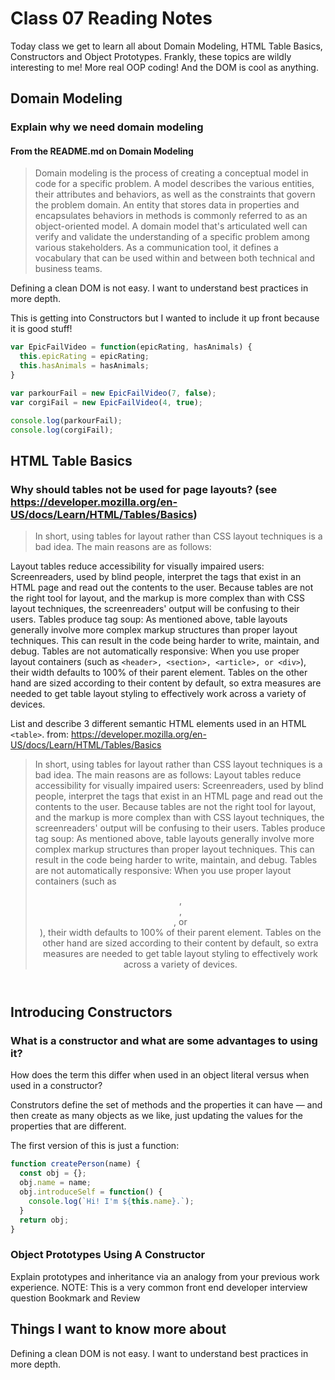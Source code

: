# Class 07 Reading Notes

Today class we get to learn all about Domain Modeling, HTML Table Basics, Constructors and Object Prototypes.  Frankly, these topics are wildly interesting to me!  More real OOP coding! And the DOM is cool as anything.

## Domain Modeling

### Explain why we need domain modeling

#### From the README.md on Domain Modeling

>Domain modeling is the process of creating a conceptual model in code for a specific problem. A model describes the various entities, their attributes and behaviors, as well as the constraints that govern the problem domain. An entity that stores data in properties and encapsulates behaviors in methods is commonly referred to as an object-oriented model. A domain model that's articulated well can verify and validate the understanding of a specific problem among various stakeholders. As a communication tool, it defines a vocabulary that can be used within and between both technical and business teams.

Defining a clean DOM is not easy. I want to understand best practices in more depth.  

This is getting into Constructors but I wanted to include it up front because it is good stuff!

```JavaScript
var EpicFailVideo = function(epicRating, hasAnimals) {
  this.epicRating = epicRating;
  this.hasAnimals = hasAnimals;
}

var parkourFail = new EpicFailVideo(7, false);
var corgiFail = new EpicFailVideo(4, true);

console.log(parkourFail);
console.log(corgiFail);
```

## HTML Table Basics

### Why should tables not be used for page layouts? (see https://developer.mozilla.org/en-US/docs/Learn/HTML/Tables/Basics)

> In short, using tables for layout rather than CSS layout techniques is a bad idea. The main reasons are as follows:

Layout tables reduce accessibility for visually impaired users: Screenreaders, used by blind people, interpret the tags that exist in an HTML page and read out the contents to the user. Because tables are not the right tool for layout, and the markup is more complex than with CSS layout techniques, the screenreaders' output will be confusing to their users.
Tables produce tag soup: As mentioned above, table layouts generally involve more complex markup structures than proper layout techniques. This can result in the code being harder to write, maintain, and debug.
Tables are not automatically responsive: When you use proper layout containers (such as `<header>, <section>, <article>, or <div>`), their width defaults to 100% of their parent element. Tables on the other hand are sized according to their content by default, so extra measures are needed to get table layout styling to effectively work across a variety of devices.

List and describe 3 different semantic HTML elements used in an HTML `<table>`.
from: https://developer.mozilla.org/en-US/docs/Learn/HTML/Tables/Basics

> In short, using tables for layout rather than CSS layout techniques is a bad idea. The main reasons are as follows:
> Layout tables reduce accessibility for visually impaired users: Screenreaders, used by blind people, interpret the tags that exist in an HTML page and read out the contents to the user. Because tables are not the right tool for layout, and the markup is more complex than with CSS layout techniques, the screenreaders' output will be confusing to their users.
Tables produce tag soup: As mentioned above, table layouts generally involve more complex markup structures than proper layout techniques. This can result in the code being harder to write, maintain, and debug.
Tables are not automatically responsive: When you use proper layout containers (such as <header>, <section>, <article>, or <div>), their width defaults to 100% of their parent element. Tables on the other hand are sized according to their content by default, so extra measures are needed to get table layout styling to effectively work across a variety of devices.


## Introducing Constructors

### What is a constructor and what are some advantages to using it?

How does the term this differ when used in an object literal versus when used in a constructor?

Construtors define the set of methods and the properties it can have — and then create as many objects as we like, just updating the values for the properties that are different.

The first version of this is just a function:

```JavaScript
function createPerson(name) {
  const obj = {};
  obj.name = name;
  obj.introduceSelf = function() {
    console.log(`Hi! I'm ${this.name}.`);
  }
  return obj;
}
```

### Object Prototypes Using A Constructor

Explain prototypes and inheritance via an analogy from your previous work experience.
NOTE: This is a very common front end developer interview question
Bookmark and Review

## Things I want to know more about

Defining a clean DOM is not easy. I want to understand best practices in more depth.  
